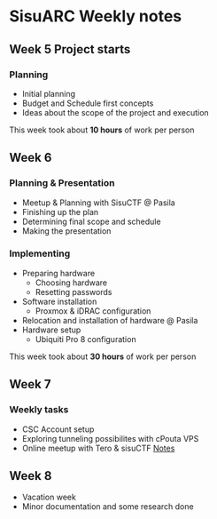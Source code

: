 # SisuARC Weekly notes

## Week 5 Project starts

### Planning 
- Initial planning
- Budget and Schedule first concepts
- Ideas about the scope of the project and execution

This week took about **10 hours** of work per person

## Week 6 

### Planning & Presentation
- Meetup & Planning with SisuCTF @ Pasila
- Finishing up the plan
- Determining final scope and schedule
- Making the presentation

### Implementing
- Preparing hardware
  - Choosing hardware
  - Resetting passwords
- Software installation
  - Proxmox & iDRAC configuration
- Relocation and installation of hardware @ Pasila
- Hardware setup
  - Ubiquiti Pro 8 configuration

This week took about **30 hours** of work per person

## Week 7

### Weekly tasks

- CSC Account setup
- Exploring tunneling possibilites with cPouta VPS
- Online meetup with Tero & sisuCTF [Notes](13_2_tero_meet_notes.md)

## Week 8
- Vacation week
- Minor documentation and some research done

